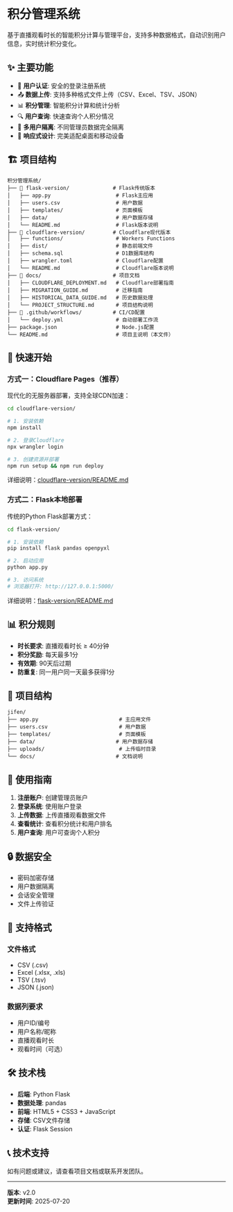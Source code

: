 # 积分管理系统

基于直播观看时长的智能积分计算与管理平台，支持多种数据格式，自动识别用户信息，实时统计积分变化。

## ✨ 主要功能

- 🔐 **用户认证**: 安全的登录注册系统
- 📤 **数据上传**: 支持多种格式文件上传（CSV、Excel、TSV、JSON）
- 📊 **积分管理**: 智能积分计算和统计分析
- 🔍 **用户查询**: 快速查询个人积分情况
- 👥 **多用户隔离**: 不同管理员数据完全隔离
- 📱 **响应式设计**: 完美适配桌面和移动设备

## 🏗️ 项目结构

```
积分管理系统/
├── 📁 flask-version/              # Flask传统版本
│   ├── app.py                     # Flask主应用
│   ├── users.csv                  # 用户数据
│   ├── templates/                 # 页面模板
│   ├── data/                      # 用户数据存储
│   └── README.md                  # Flask版本说明
├── 📁 cloudflare-version/         # Cloudflare现代版本
│   ├── functions/                 # Workers Functions
│   ├── dist/                      # 静态前端文件
│   ├── schema.sql                 # D1数据库结构
│   ├── wrangler.toml              # Cloudflare配置
│   └── README.md                  # Cloudflare版本说明
├── 📁 docs/                       # 项目文档
│   ├── CLOUDFLARE_DEPLOYMENT.md   # Cloudflare部署指南
│   ├── MIGRATION_GUIDE.md         # 迁移指南
│   ├── HISTORICAL_DATA_GUIDE.md   # 历史数据处理
│   └── PROJECT_STRUCTURE.md       # 项目结构说明
├── 📁 .github/workflows/          # CI/CD配置
│   └── deploy.yml                 # 自动部署工作流
├── package.json                   # Node.js配置
└── README.md                      # 项目主说明（本文件）
```

## 🚀 快速开始

### 方式一：Cloudflare Pages（推荐）
现代化的无服务器部署，支持全球CDN加速：

```bash
cd cloudflare-version/

# 1. 安装依赖
npm install

# 2. 登录Cloudflare
npx wrangler login

# 3. 创建资源并部署
npm run setup && npm run deploy
```

详细说明：[cloudflare-version/README.md](./cloudflare-version/README.md)

### 方式二：Flask本地部署
传统的Python Flask部署方式：

```bash
cd flask-version/

# 1. 安装依赖
pip install flask pandas openpyxl

# 2. 启动应用
python app.py

# 3. 访问系统
# 浏览器打开: http://127.0.0.1:5000/
```

详细说明：[flask-version/README.md](./flask-version/README.md)

## 📊 积分规则

- **时长要求**: 直播观看时长 ≥ 40分钟
- **积分奖励**: 每天最多1分
- **有效期**: 90天后过期
- **防重复**: 同一用户同一天最多获得1分

## 📁 项目结构

```
jifen/
├── app.py                          # 主应用文件
├── users.csv                       # 用户数据
├── templates/                      # 页面模板
├── data/                          # 用户数据存储
├── uploads/                        # 上传临时目录
└── docs/                          # 文档说明
```

## 📖 使用指南

1. **注册账户**: 创建管理员账户
2. **登录系统**: 使用账户登录
3. **上传数据**: 上传直播观看数据文件
4. **查看统计**: 查看积分统计和用户排名
5. **用户查询**: 用户可查询个人积分

## 🔒 数据安全

- 密码加密存储
- 用户数据隔离
- 会话安全管理
- 文件上传验证

## 📝 支持格式

### 文件格式
- CSV (.csv)
- Excel (.xlsx, .xls)
- TSV (.tsv)
- JSON (.json)

### 数据列要求
- 用户ID/编号
- 用户名称/昵称
- 直播观看时长
- 观看时间（可选）

## 🛠️ 技术栈

- **后端**: Python Flask
- **数据处理**: pandas
- **前端**: HTML5 + CSS3 + JavaScript
- **存储**: CSV文件存储
- **认证**: Flask Session

## 📞 技术支持

如有问题或建议，请查看项目文档或联系开发团队。

---

**版本**: v2.0  
**更新时间**: 2025-07-20
